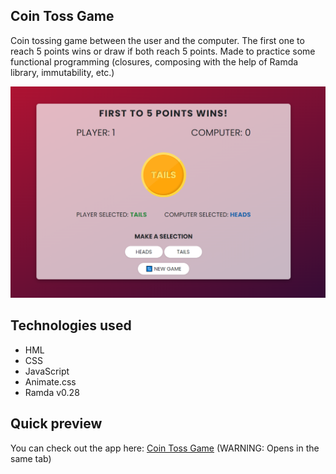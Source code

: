 ## Coin Toss Game
Coin tossing game between the user and the computer. The first one to reach 5 points wins or draw if both reach 5 points. Made to practice some functional programming (closures, composing with the help of Ramda library, immutability, etc.)

![Coin Toss Game](./app-preview.PNG)

## Technologies used
- HML
- CSS
- JavaScript
- Animate.css
- Ramda v0.28

## Quick preview
You can check out the app here:
<a href="https://coin-toss-game.netlify.app/" target="_blank">Coin Toss Game</a> 
(WARNING: Opens in the same tab)
